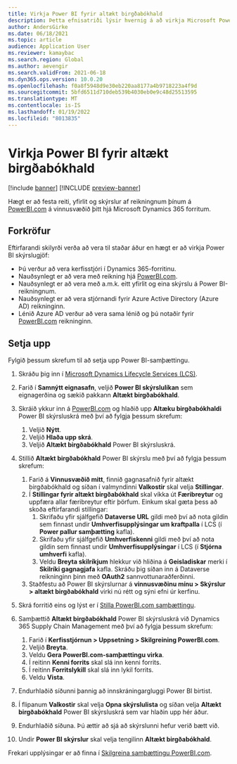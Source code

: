 ```yaml
---
title: Virkja Power BI fyrir altækt birgðabókhald
description: Þetta efnisatriði lýsir hvernig á að virkja Microsoft Power BI fyrir altækt birgðabókhald.
author: AndersGirke
ms.date: 06/18/2021
ms.topic: article
audience: Application User
ms.reviewer: kamaybac
ms.search.region: Global
ms.author: aevengir
ms.search.validFrom: 2021-06-18
ms.dyn365.ops.version: 10.0.20
ms.openlocfilehash: f0a8f5948d9e30eb220aa8177a4b9718223a4f9d
ms.sourcegitcommit: 5bfd6511d710deb539b4030eb0e9c48d25513595
ms.translationtype: MT
ms.contentlocale: is-IS
ms.lasthandoff: 01/19/2022
ms.locfileid: "8013835"
---
```

# <a name="enable-power-bi-for-global-inventory-accounting"></a>Virkja Power BI fyrir altækt birgðabókhald

[!include [banner](../includes/banner.md)]
[!INCLUDE [preview-banner](../includes/preview-banner.md)]
<!--KFM: Preview until 4/30/2022 -->

Hægt er að festa reiti, yfirlit og skýrslur af reikningnum þínum á [PowerBI.com](https://powerbi.com/) á vinnusvæðið þitt hjá Microsoft Dynamics 365 forritum.

## <a name="prerequisites"></a>Forkröfur

Eftirfarandi skilyrði verða að vera til staðar áður en hægt er að virkja Power BI skýrslugjöf:

- Þú verður að vera kerfisstjóri í Dynamics 365-forritinu.
- Nauðsynlegt er að vera með reikning hjá [PowerBI.com](https://powerbi.com/).
- Nauðsynlegt er að vera með a.m.k. eitt yfirlit og eina skýrslu á Power BI-reikningnum.
- Nauðsynlegt er að vera stjórnandi fyrir Azure Active Directory (Azure AD) reikninginn.
- Lénið Azure AD verður að vera sama lénið og þú notaðir fyrir [PowerBI.com](https://powerbi.com/) reikninginn.

## <a name="setup"></a>Setja upp

Fylgið þessum skrefum til að setja upp Power BI-samþættingu.

1. Skráðu þig inn í [Microsoft Dynamics Lifecycle Services (LCS)](https://lcs.dynamics.com/Logon/Index).
1. Farið í **Samnýtt eignasafn**, veljið **Power BI skýrslulíkan** sem eignagerðina og sækið pakkann **Altækt birgðabókhald**. 
1. Skráið ykkur inn á [PowerBI.com](https://app.powerbi.com/) og hlaðið upp **Altæku birgðabókhaldi** Power BI skýrsluskrá með því að fylgja þessum skrefum:

    1. Veljið **Nýtt**.
    1. Veljið **Hlaða upp skrá**.
    1. Veljið **Altækt birgðabókhald** Power BI skýrsluskrá.

1. Stillið **Altækt birgðabókhald** Power BI skýrslu með því að fylgja þessum skrefum:

    1. Farið á **Vinnusvæðið mitt**, finnið gagnasafnið fyrir altækt birgðabókhald og síðan í valmyndinni **Valkostir** skal velja **Stillingar**.
    1. Í **Stillingar fyrir altækt birgðabókhald** skal víkka út **Færibreytur** og uppfæra allar færibreytur eftir þörfum. Einkum skal gæta þess að skoða eftirfarandi stillingar:
        1. Skrifaðu yfir sjálfgefið **Dataverse URL** gildi með því að nota gildin sem finnast undir **Umhverfisupplýsingar um kraftpalla** í LCS (í **Power pallur samþætting** kafla).
        1. Skrifaðu yfir sjálfgefið **Umhverfiskenni** gildi með því að nota gildin sem finnast undir **Umhverfisupplýsingar** í LCS (í **Stjórna umhverfi** kafla).
        1. Veldu **Breyta skilríkjum** hlekkur við hliðina á **Geisladiskar** merki í **Skilríki gagnagjafa** kafla. Skráðu þig síðan inn á Dataverse reikninginn þinn með **OAuth2** sannvottunaraðferðinni.
    1. Staðfestu að Power BI skýrslurnar á **vinnusvæðinu mínu \> Skýrslur \> altækt birgðabókhald** virki nú rétt og sýni efni úr kerfinu.

1. Skrá forritið eins og lýst er í [Stilla PowerBI.com samþættingu](../../fin-ops-core/dev-itpro/analytics/configure-power-bi-integration.md#registration-process).
1. Samþættið **Altækt birgðabókhald** Power BI skýrsluskrá við Dynamics 365 Supply Chain Management með því að fylgja þessum skrefum:

    1. Farið í **Kerfisstjórnun \> Uppsetning \> Skilgreining PowerBI.com**.
    1. Veljið **Breyta**.
    1. Veldu **Gera PowerBI.com-samþættingu virka**.
    1. Í reitinn **Kenni forrits** skal slá inn kenni forrits.
    1. Í reitinn **Forritslykill** skal slá inn lykil forrits.
    1. Veldu **Vista**.

1. Endurhlaðið síðunni þannig að innskráningargluggi Power BI birtist.
1. Í flipanum **Valkostir** skal velja **Opna skýrslulista** og síðan velja **Altækt birgðabókhald** Power BI skýrsluskrá sem var hlaðin upp hér áður.
1. Endurhlaðið síðuna. Þú ættir að sjá að skýrslunni hefur verið bætt við.
1. Undir **Power BI skýrslur** skal velja tengilinn **Altækt birgðabókhald**.

Frekari upplýsingar er að finna í [Skilgreina samþættingu PowerBI.com](../../fin-ops-core/dev-itpro/analytics/configure-power-bi-integration.md).
